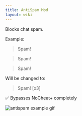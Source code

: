 ```yaml
---
title: AntiSpam Mod
layout: wiki
---
```

Blocks chat spam.

Example:
>Spam!

>Spam!

>Spam!

Will be changed to:

> Spam! [x3]


:white_check_mark: Bypasses NoCheat+ completely

![antispam example gif](https://cloud.githubusercontent.com/assets/10976441/9027124/a01952cc-3948-11e5-8342-84cd67cf8c99.gif)
